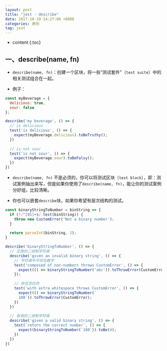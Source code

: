 ```yaml
---
layout: post
title: "jest - describe"
data: 2017-10-10 14:27:00 +0800
categories: 原创
tag: jest
---
```

* content
{:toc}

<!-- more -->

## 一、describe(name, fn)

* `describe(name, fn)`：创建一个区块，将一些“测试套件”（`test suite`）中的相关测试组合在一起。

* 例子：

```js
const myBeverage = {
  delicious: true,
  sour: false
};

describe('my beverage', () => {
  // is delicious
  test('is delicious', () => {
    expect(myBeverage.delicious).toBeTruthy();
  })
  
  // is not sour
  test('is not sour', () => {
    expect(myBeverage.sour).toBeFalsy();
  })
})
```

* `describe(name, fn)` 不是必须的，你可以将测试区块（`test block`），即：测试案例抽出来写，但是如果你使用了`describe(name, fn)`，能让你的测试案例分好组，比较清晰。

* 你也可以嵌套`describe`块，如果你希望有层次结构的测试。

```js
const binaryStringToNumber = binString => {
  if (!/^[01]+$/.test(binString)) {
    throw new CustomError('Not a binary number');
  }
  
  return parseInt(binString, 2);
}

describe('binaryStringToNumber', () => {
  // 无效的二进制字符串
  describe('given an invalid binary string', () => {
    // 字符串中不存在数字
    test('composed of non-numbers throws CustomError', () => {
      expect(() => binaryStringToNumber('abc')).toThrowError(CustomError);
    });
    
    // 存在空白符
    test('with extra whitespace throws CustomError', () => {
      expect(() => binaryStringToNumber(` 
      100`)).toThrowError(CustomError);
    })
  })
  
  // 有效的二进制字符串
  describe('given a valid binary string', () => {
    test(`return the correct number`, () => {
      expect(binaryStringToNumber(`100`)).toBe(4);
    })
  })
})
```




